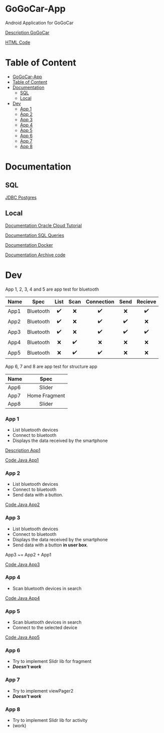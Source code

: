 # GoGoCar-App

Android Application for GoGoCar

[Description GoGoCar](./GoGoCar)

[HTML Code](./GoGoCar/app/src/main/assets/)

# Table of Content

- [GoGoCar-App](#gogocar-app)
- [Table of Content](#table-of-content)
- [Documentation](#documentation)
  - [SQL](#sql)
  - [Local](#local)
- [Dev](#dev)
    - [App 1](#app-1)
    - [App 2](#app-2)
    - [App 3](#app-3)
    - [App 4](#app-4)
    - [App 5](#app-5)
    - [App 6](#app-6)
    - [App 7](#app-7)
    - [App 8](#app-8)


# Documentation

## SQL

[JDBC Postgres](https://jdbc.postgresql.org/documentation)

## Local

[Documentation Oracle Cloud Tutorial](./doc/DOC_Oracle_Cloud.md)

[Documentation SQL Queries](./doc/DOC_SQL.md)

[Documentation Docker](./doc/DOC_Docker.md)

[Documentation Archive code](./doc/DOC_Code_Archive.md)


# Dev

App 1, 2, 3, 4 and 5 are app test for bluetooth 

| Name |   Spec    |        List        |        Scan        |     Connection     |        Send        |      Recieve       |
| :--- | :-------: | :----------------: | :----------------: | :----------------: | :----------------: | :----------------: |
| App1 | Bluetooth | :heavy_check_mark: |        :x:         | :heavy_check_mark: |        :x:         | :heavy_check_mark: |
| App2 | Bluetooth | :heavy_check_mark: |        :x:         | :heavy_check_mark: | :heavy_check_mark: |        :x:         |
| App3 | Bluetooth | :heavy_check_mark: |        :x:         | :heavy_check_mark: | :heavy_check_mark: | :heavy_check_mark: |
| App4 | Bluetooth |        :x:         | :heavy_check_mark: |        :x:         |        :x:         |        :x:         |
| App5 | Bluetooth |        :x:         | :heavy_check_mark: | :heavy_check_mark: |        :x:         |        :x:         |

App 6, 7 and 8 are app test for structure app

| Name |     Spec      |
| :--- | :-----------: |
| App6 |    Slider     |
| App7 | Home Fragment |
| App8 |    Slider     |

### App 1

* List bluetooth devices
* Connect to bluetooth
* Displays the data received by the smartphone

[Description App1](./dev/App1)

[Code Java App1](./dev/App1/app/src/main/java/com/example/app1/)

### App 2

* List bluetooth devices
* Connect to bluetooth
* Send data with a button.

[Code Java App2](./dev/App2/app/src/main/java/com/example/app2/)

### App 3

* List bluetooth devices
* Connect to bluetooth
* Displays the data received by the smartphone
* Send data with a button **in user box**.

App3 ~= App2 + App1

[Code Java App3](./dev/App3/app/src/main/java/com/example/app3/)

### App 4

* Scan bluetooth devices in search

[Code Java App4](./dev/App4/app/src/main/java/com/aristy/app4/)

### App 5

* Scan bluetooth devices in search
* Connect to the selected device

[Code Java App5](./dev/App5/app/src/main/java/com/aristy/app5)

### App 6

* Try to implement Slidr lib for fragment
* ***Doesn't work***

### App 7

* Try to implement viewPager2
* ***Doesn't work***

### App 8

* Try to implement Slidr lib for activity
* (work)